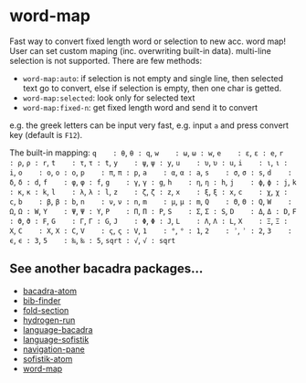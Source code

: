 # word-map

Fast way to convert fixed length word or selection to new acc. word map! User can set custom maping (inc. overwriting built-in data). multi-line selection is not supported. There are few methods:

* `word-map:auto`: if selection is not empty and single line, then selected text go to convert, else if selection is empty, then one char is getted.
* `word-map:selected`: look only for selected text
* `word-map:fixed-n`: get fixed length word and send it to convert

e.g. the greek letters can be input very fast, e.g. input `a` and press convert key (default is `F12`).

The built-in mapping:
    `q    : θ`,      `θ : q`,
    `w    : ω`,      `ω : w`,
    `e    : ε`,      `ε : e`,
    `r    : ρ`,      `ρ : r`,
    `t    : τ`,      `τ : t`,
    `y    : ψ`,      `ψ : y`,
    `u    : υ`,      `υ : u`,
    `i    : ι`,      `ι : i`,
    `o    : ο`,      `ο : o`,
    `p    : π`,      `π : p`,
    `a    : α`,      `α : a`,
    `s    : σ`,      `σ : s`,
    `d    : δ`,      `δ : d`,
    `f    : φ`,      `φ : f`,
    `g    : γ`,      `γ : g`,
    `h    : η`,      `η : h`,
    `j    : ϕ`,      `ϕ : j`,
    `k    : κ`,      `κ : k`,
    `l    : λ`,      `λ : l`,
    `z    : ζ`,      `ζ : z`,
    `x    : ξ`,      `ξ : x`,
    `c    : χ`,      `χ : c`,
    `b    : β`,      `β : b`,
    `n    : ν`,      `ν : n`,
    `m    : μ`,      `μ : m`,
    `Q    : Θ`,      `Θ : Q`,
    `W    : Ω`,      `Ω : W`,
    `Y    : Ψ`,      `Ψ : Y`,
    `P    : Π`,      `Π : P`,
    `S    : Σ`,      `Σ : S`,
    `D    : Δ`,      `Δ : D`,
    `F    : ϑ`,      `ϑ : F`,
    `G    : Γ`,      `Γ : G`,
    `J    : Φ`,      `Φ : J`,
    `L    : Λ`,      `Λ : L`,
    `X    : Ξ`,      `Ξ : X`,
    `C    : Χ`,      `Χ : C`,
    `V    : ς`,      `ς : V`,
    `1    : °`,      `° : 1`,
    `2    : ʾ`,      `ʾ : 2`,
    `3    : ϵ`,      `ϵ : 3`,
    `5    : ‰`,      `‰ : 5`,
    `sqrt : √`,      `√ : sqrt`

## See another bacadra packages...

* [bacadra-atom](https://github.com/bacadra/bacadra-atom)
* [bib-finder](https://github.com/bacadra/bib-finder)
* [fold-section](https://github.com/bacadra/fold-section)
* [hydrogen-run](https://github.com/bacadra/hydrogen-run)
* [language-bacadra](https://github.com/bacadra/language-bacadra)
* [language-sofistik](https://github.com/bacadra/language-sofistik)
* [navigation-pane](https://github.com/bacadra/navigation-pane)
* [sofistik-atom](https://github.com/bacadra/sofistik-atom)
* [word-map](https://github.com/bacadra/word-map)

